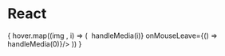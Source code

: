 # React

<div className="hover-imgs ">
                  {
                    hover.map((img , i) => (
                      <img src={img.src} alt="" key={i} onMouseEnter={() => handleMedia(i)} onMouseLeave={() => handleMedia(0)}/>
                    ))
                  }
               </div>